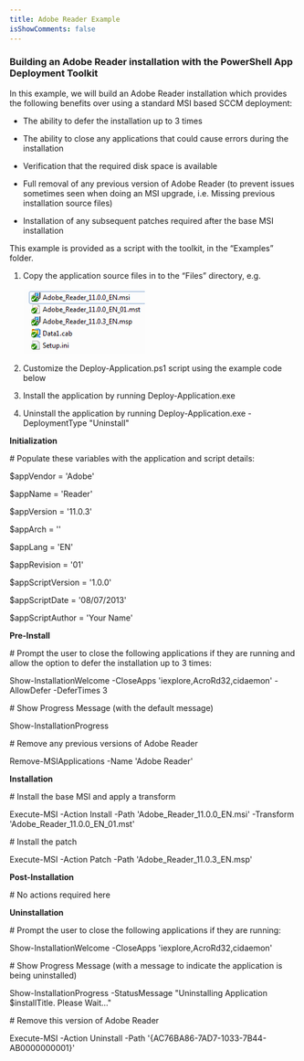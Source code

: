 ```yaml
---
title: Adobe Reader Example
isShowComments: false
---
```

### Building an Adobe Reader installation with the PowerShell App Deployment Toolkit

In this example, we will build an Adobe Reader installation which provides the following benefits over using a standard MSI based SCCM deployment:

  - The ability to defer the installation up to 3 times

  - The ability to close any applications that could cause errors during the installation

  - Verification that the required disk space is available

  - Full removal of any previous version of Adobe Reader (to prevent issues sometimes seen when doing an MSI upgrade, i.e. Missing previous installation source files)

  - Installation of any subsequent patches required after the base MSI installation

This example is provided as a script with the toolkit, in the “Examples” folder.

1.  Copy the application source files in to the “Files” directory, e.g.
    
    ![](./img/image20.png)

2.  Customize the Deploy-Application.ps1 script using the example code below

3.  Install the application by running Deploy-Application.exe

4.  Uninstall the application by running Deploy-Application.exe -DeploymentType "Uninstall"

**Initialization**

\# Populate these variables with the application and script details:

$appVendor = 'Adobe'

$appName = 'Reader'

$appVersion = '11.0.3'

$appArch = ''

$appLang = 'EN'

$appRevision = '01'

$appScriptVersion = '1.0.0'

$appScriptDate = '08/07/2013'

$appScriptAuthor = 'Your Name'

**Pre-Install**

\# Prompt the user to close the following applications if they are running and allow the option to defer the installation up to 3 times:

Show-InstallationWelcome -CloseApps 'iexplore,AcroRd32,cidaemon' -AllowDefer -DeferTimes 3

\# Show Progress Message (with the default message)

Show-InstallationProgress

\# Remove any previous versions of Adobe Reader

Remove-MSIApplications -Name 'Adobe Reader'

**Installation**

\# Install the base MSI and apply a transform

Execute-MSI -Action Install -Path 'Adobe\_Reader\_11.0.0\_EN.msi' -Transform 'Adobe\_Reader\_11.0.0\_EN\_01.mst'

\# Install the patch

Execute-MSI -Action Patch -Path 'Adobe\_Reader\_11.0.3\_EN.msp'

**Post-Installation**

\# No actions required here

**Uninstallation**

\# Prompt the user to close the following applications if they are running:

Show-InstallationWelcome -CloseApps 'iexplore,AcroRd32,cidaemon'

\# Show Progress Message (with a message to indicate the application is being uninstalled)

Show-InstallationProgress -StatusMessage "Uninstalling Application $installTitle. Please Wait..."

\# Remove this version of Adobe Reader

Execute-MSI -Action Uninstall -Path '{AC76BA86-7AD7-1033-7B44-AB0000000001}'
